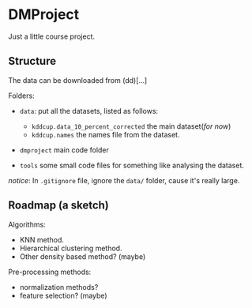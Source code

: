 # DMProject

Just a little course project.

## Structure

The data can be downloaded from (dd)[...]

Folders:
* `data`: put all the datasets, listed as follows:
    - `kddcup.data_10_percent_corrected` the main dataset(*for now*)
    - `kddcup.names` the names file from the dataset. 
    
* `dmproject` main code folder
* `tools` some small code files for something like analysing the dataset. 

*_notice_*: In `.gitignore` file, ignore the `data/` folder, cause it's really large.

## Roadmap (a sketch)

Algorithms:
 
* KNN method.
* Hierarchical clustering method.
* Other density based method? (maybe)

Pre-processing methods:
* normalization methods?
* feature selection? (maybe)
